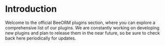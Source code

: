 # Introduction

Welcome to the official BeeORM plugins section, where you can explore a comprehensive list of our plugins.
We are constantly working on developing new plugins and plan to release them in the near future, so be sure to check back here periodically for updates.